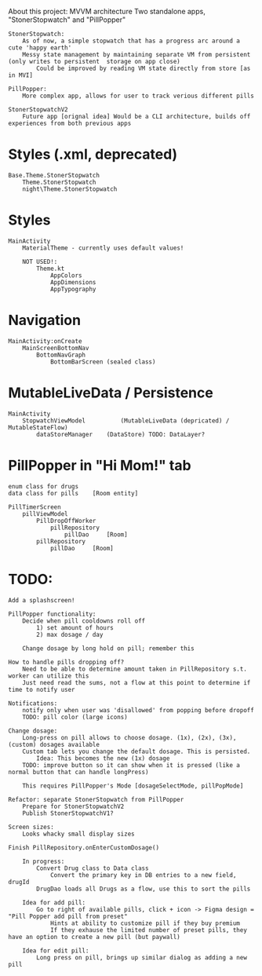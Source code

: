 About this project:
    MVVM architecture
    Two standalone apps, "StonerStopwatch" and "PillPopper"
    
    StonerStopwatch:
        As of now, a simple stopwatch that has a progress arc around a cute 'happy earth'
        Messy state management by maintaining separate VM from persistent (only writes to persistent  storage on app close)
            Could be improved by reading VM state directly from store [as in MVI]

    PillPopper:
        More complex app, allows for user to track verious different pills

    StonerStopwatchV2
        Future app [orignal idea] Would be a CLI architecture, builds off experiences from both previous apps
        

# Styles (.xml, deprecated)

	Base.Theme.StonerStopwatch
		Theme.StonerStopwatch
		night\Theme.StonerStopwatch

# Styles
	MainActivity
        MaterialTheme - currently uses default values!

		NOT USED!:
            Theme.kt
                AppColors
                AppDimensions
                AppTypography

# Navigation
	MainActivity:onCreate
		MainScreenBottomNav
			BottomNavGraph
				BottomBarScreen (sealed class)

# MutableLiveData / Persistence
	MainActivity
		StopwatchViewModel 			(MutableLiveData (depricated) / MutableStateFlow)
			dataStoreManager 	(DataStore) TODO: DataLayer?

# PillPopper in "Hi Mom!" tab
    enum class for drugs
    data class for pills    [Room entity]

    PillTimerScreen
        pillViewModel
            PillDropOffWorker
                pillRepository  
                    pillDao     [Room]
            pillRepository  
                pillDao     [Room]


# TODO:
    Add a splashscreen!
    
    PillPopper functionality:
        Decide when pill cooldowns roll off 
            1) set amount of hours
            2) max dosage / day
        
        Change dosage by long hold on pill; remember this

    How to handle pills dropping off?
        Need to be able to determine amount taken in PillRepository s.t. worker can utilize this
        Just need read the sums, not a flow at this point to determine if time to notify user

    Notifications:
        notify only when user was 'disallowed' from popping before dropoff
        TODO: pill color (large icons)

    Change dosage:
        Long-press on pill allows to choose dosage. (1x), (2x), (3x), (custom) dosages available
        Custom tab lets you change the default dosage. This is persisted.
            Idea: This becomes the new (1x) dosage
        TODO: improve button so it can show when it is pressed (like a normal button that can handle longPress)
    
        This requires PillPopper's Mode [dosageSelectMode, pillPopMode]

    Refactor: separate StonerStopwatch from PillPopper
        Prepare for StonerStopwatchV2
        Publish StonerStopwatchV1?

    Screen sizes:
        Looks whacky small display sizes

    Finish PillRepository.onEnterCustomDosage()

        In progress:
            Convert Drug class to Data class
                Convert the primary key in DB entries to a new field, drugId
            DrugDao loads all Drugs as a flow, use this to sort the pills

        Idea for add pill:
            Go to right of available pills, click + icon -> Figma design = "Pill Popper add pill from preset"
                Hints at ability to customize pill if they buy premium
                If they exhause the limited number of preset pills, they have an option to create a new pill (but paywall)
        
        Idea for edit pill:
            Long press on pill, brings up similar dialog as adding a new pill